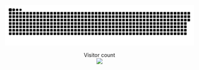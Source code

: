 <!-- ![](https://media0.giphy.com/media/3otPorWLQJq5GmHRtu/giphy.gif)
 -->
<a href=#><img src="contributions.svg"></a>

<p align="center"> 
  Visitor count<br>
  <img src="https://profile-counter.glitch.me/HiImMadoxx69/count.svg" style ="width: 'auto'"/>
</p>

